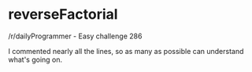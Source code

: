 # reverseFactorial
/r/dailyProgrammer - Easy challenge 286

I commented nearly all the lines, so as many as possible can understand what's going on.
